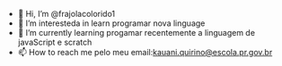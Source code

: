 - 👋 Hi, I’m @frajolacolorido1
- 👀 I’m interesteda in learn programar nova linguage
- 🌱 I’m currently learning  progamar recentemente a linguagem de javaScript e scratch
- 📫 How to reach me pelo meu email:kauani.quirino@escola.pr.gov.br

<!---
frajolacolorido1/frajolacolorido1 is a ✨ special ✨ repository because its `README.md` (this file) appears on your GitHub profile.
You can click the Preview link to take a look at your changes.
--->
